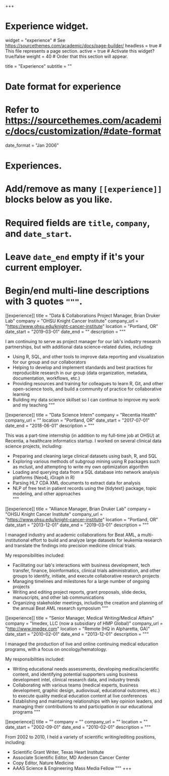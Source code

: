  
+++
# Experience widget.
widget = "experience"  # See https://sourcethemes.com/academic/docs/page-builder/
headless = true  # This file represents a page section.
active = true  # Activate this widget? true/false
weight = 40  # Order that this section will appear.

title = "Experience"
subtitle = ""

# Date format for experience
#   Refer to https://sourcethemes.com/academic/docs/customization/#date-format
date_format = "Jan 2006"

# Experiences.
#   Add/remove as many `[[experience]]` blocks below as you like.
#   Required fields are `title`, `company`, and `date_start`.
#   Leave `date_end` empty if it's your current employer.
#   Begin/end multi-line descriptions with 3 quotes `"""`.

[[experience]]
  title = "Data & Collaborations Project Manager, Brian Druker Lab"
  company = "OHSU Knight Cancer Institute"
  company_url = "https://www.ohsu.edu/knight-cancer-institute"
  location = "Portland, OR"
  date_start = "2019-03-01"
  date_end = ""
  description = """
  
  I am continuing to serve as project manager for our lab's industry research partnerships, but with additional data science-related duties, including: 
  
  * Using R, SQL, and other tools to improve data reporting and visualization for our group and our collaborators
  * Helping to develop and implement standards and best practices for reproducible research in our group (data organization, metadata, documentation, workflows, etc.)
  * Providing resources and training for colleagues to learn R, Git, and other open-science tools, and build a community of practice for collaborative learning
  * Building my data science skillset so I can continue to improve my work and my teaching 
  """

[[experience]]
  title = "Data Science Intern"
  company = "Recentia Health"
  company_url = ""
  location = "Portland, OR"
  date_start = "2017-07-01"
  date_end = "2018-06-01"
  description = """
  
   This was a part-time internship (in addition to my full-time job at OHSU) at Recentia, a healthcare informatics startup. I worked on several clinical data science projects, including: 
  
  * Preparing and cleaning large clinical datasets using bash, R, and SQL
  * Exploring various methods of subgroup mining using R packages such as mclust, and attempting to write my own optimization algorithm
  * Loading and querying data from a SQL database into network analysis platforms (Neo4j, iGraph in R)
  * Parsing HL7 CDA XML documents to extract data for analysis
  * NLP of free text in patient records using the {tidytext} package, topic modeling, and other approaches  
"""

[[experience]]
  title = "Alliance Manager, Brian Druker Lab"
  company = "OHSU Knight Cancer Institute"
  company_url = "https://www.ohsu.edu/knight-cancer-institute"
  location = "Portland, OR"
  date_start = "2013-12-01"
  date_end = "2019-03-01"
  description = """
  
  I managed industry and academic collaborations for Beat AML, a multi-institutional effort to build and analyze large datasets for leukemia research and translate the findings into precision medicine clinical trials.
  
  My responsibilities included: 
  * Facilitating our lab's interactions with business development, tech transfer, finance, bioinformatics, clinical trials administration, and other groups to identify, initiate, and execute collaborative research projects
  * Managing timelines and milestones for a large number of ongoing projects
  * Writing and editing project reports, grant proposals, slide decks, manuscripts, and other lab communications
  * Organizing stakeholder meetings, including the creation and planning of the annual Beat AML research symposium
  """

[[experience]]
  title = "Senior Manager, Medical Writing/Medical Affairs"
  company = "Imedex, LLC (now a subsidiary of HMP Global)"
  company_url = "http://www.imedex.com"
  location = "Remote (HQ in Alpharetta, GA)"
  date_start = "2010-02-01"
  date_end = "2013-12-01"
  description = """

  I managed the production of live and online continuing medical education programs, with a focus on oncology/hematology.
  
  My responsibilities included:
  * Writing educational needs assessments, developing medical/scientific content, and identifying potential supporters using business development intel, clinical research data, and industry trends
  * Collaborating with various teams (medical experts, business development, graphic design, audiovisual, educational outcomes, etc.) to execute quality medical education content at live conferences
  * Establishing and maintaining relationships with key opinion leaders, and managing their contributions to and participation in our educational programs
"""

[[experience]]
  title = ""
  company = ""
  company_url = ""
  location = ""
  date_start = "2002-09-01"
  date_end = "2010-02-01"
  description = """

  From 2002 to 2010, I held a variety of scientific writing/editing positions, including:
  * Scientific Grant Writer, Texas Heart Institute
  * Associate Scientific Editor, MD Anderson Cancer Center
  * Copy Editor, Nature Medicine
  * AAAS Science & Engineering Mass Media Fellow
"""
+++
